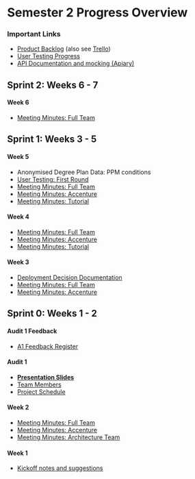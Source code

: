 # Semester 2 Progress Overview

### Important Links

* [Product Backlog](product-backlog.md) (also see [Trello](Sprint_1/https://trello.com/b/lNhn5e9R/))
* [User Testing Progress](user-testing.md)
* [API Documentation and mocking (Apiary)](https://courseai.docs.apiary.io/)

## Sprint 2: Weeks 6 - 7

#### Week 6

* [Meeting Minutes: Full Team](Sprint_2/team-week-6-minutes.md)

## Sprint 1: Weeks 3 - 5

#### Week 5

* Anonymised Degree Plan Data: PPM conditions
* [User Testing: First Round](user-testing.md)
* [Meeting Minutes: Full Team](Sprint_1/team-week-5-minutes.md)
* [Meeting Minutes: Accenture](Sprint_1/accenture-week-5-minutes.md)
* [Meeting Minutes: Tutorial](Sprint_1/tutorial-week-5-minutes.md)

#### Week 4

* [Meeting Minutes: Full Team](Sprint_1/team-week-4-minutes.md)
* [Meeting Minutes: Accenture](Sprint_1/accenture-week-4-minutes.md)
* [Meeting Minutes: Tutorial](Sprint_1/tutorial-week-4-minutes.md)

#### Week 3

* [Deployment Decision Documentation](Sprint_1/deployment-decisions.md)
* [Meeting Minutes: Full Team](Sprint_1/team-week-3-minutes.md)
* [Meeting Minutes: Accenture](Sprint_1/accenture-week-3-minutes.md)

## Sprint 0: Weeks 1 - 2

#### Audit 1 Feedback
* [A1 Feedback Register](https://docs.google.com/spreadsheets/d/1F2NP-vgWbB0HpWlc_H7L85UJ_gTzK-F6HnkLpG5QA14/edit?usp=sharing)

#### Audit 1
* **[Presentation Slides](https://docs.google.com/presentation/d/1Ae8ik7Atvc_3EnimkYWZ8D8zZCJkSxFT_T0EhWcpCA0/edit?usp=sharing)**
* [Team Members](Sprint_0/PDF/Team_Members.pdf)
* [Project Schedule](Sprint_0/PDF/Schedule.pdf)
#### Week 2
* [Meeting Minutes: Full Team](Sprint_0/team-week-2-minutes.md)
* [Meeting Minutes: Accenture](Sprint_0/accenture-week-2-minutes.md)
* [Meeting Minutes: Architecture Team](Sprint_0/backend-week-2-minutes.md)

#### Week 1
* [Kickoff notes and suggestions](Sprint_0/kickoff.md)
